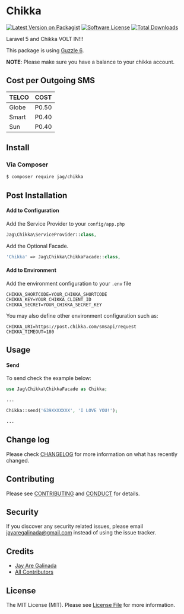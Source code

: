 # Chikka

[![Latest Version on Packagist][ico-version]][link-packagist]
[![Software License][ico-license]](LICENSE.md)
[![Total Downloads][ico-downloads]][link-packagist]

Laravel 5 and Chikka VOLT IN!!!

This package is using [Guzzle 6](http://docs.guzzlephp.org/en/latest/index.html).

__NOTE__: Please make sure you have a balance to your chikka account.

## Cost per Outgoing SMS
|TELCO|COST|
|---|---|
|Globe|P0.50|
|Smart|P0.40|
|Sun|P0.40|

## Install

### Via Composer

``` bash
$ composer require jag/chikka
```

## Post Installation

#### Add to Configuration
Add the Service Provider to your `config/app.php`

``` php
Jag\Chikka\ServiceProvider::class,
```

Add the Optional Facade.

``` php
'Chikka' => Jag\Chikka\ChikkaFacade::class,
```

#### Add to Environment 
Add the environment configuration to your `.env` file

```
CHIKKA_SHORTCODE=YOUR_CHIKKA_SHORTCODE
CHIKKA_KEY=YOUR_CHIKKA_CLIENT_ID
CHIKKA_SECRET=YOUR_CHIKKA_SECRET_KEY
```

You may also define other environment configuration such as:
```
CHIKKA_URI=https://post.chikka.com/smsapi/request
CHIKKA_TIMEOUT=180
```

## Usage

#### Send
To send check the example below:

``` php
use Jag\Chikka\ChikkaFacade as Chikka;

...

Chikka::send('639XXXXXXX', 'I LOVE YOU!');

...
```

## Change log

Please check [CHANGELOG](CHANGELOG.md) for more information on what has recently changed.

## Contributing

Please see [CONTRIBUTING](CONTRIBUTING.md) and [CONDUCT](CONDUCT.md) for details.

## Security

If you discover any security related issues, please email jayaregalinada@gmail.com instead of using the issue tracker.


## Credits

- [Jay Are Galinada][link-author]
- [All Contributors][link-contributors]

## License

The MIT License (MIT). Please see [License File](LICENSE.md) for more information.

[ico-version]: https://img.shields.io/packagist/v/jag/chikka.svg?style=flat-square
[ico-license]: https://img.shields.io/badge/license-MIT-brightgreen.svg?style=flat-square
[ico-travis]: https://img.shields.io/travis/jag/chikka/master.svg?style=flat-square
[ico-scrutinizer]: https://img.shields.io/scrutinizer/coverage/g/jag/chikka.svg?style=flat-square
[ico-code-quality]: https://img.shields.io/scrutinizer/g/jag/chikka.svg?style=flat-square
[ico-downloads]: https://img.shields.io/packagist/dt/jag/chikka.svg?style=flat-square

[link-packagist]: https://packagist.org/packages/jag/chikka
[link-travis]: https://travis-ci.org/jag/chikka
[link-scrutinizer]: https://scrutinizer-ci.com/g/jag/chikka/code-structure
[link-code-quality]: https://scrutinizer-ci.com/g/jag/chikka
[link-author]: https://github.com/jayaregalinada
[link-contributors]: ../../contributors
